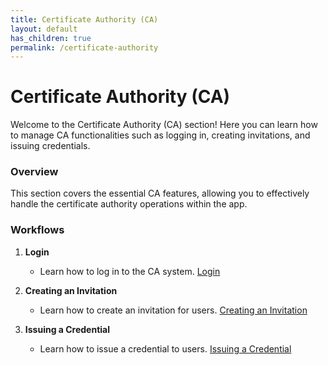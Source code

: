 ```yaml
---
title: Certificate Authority (CA)
layout: default
has_children: true
permalink: /certificate-authority
---
```


# Certificate Authority (CA)

Welcome to the Certificate Authority (CA) section! Here you can learn how to manage CA functionalities such as logging in, creating invitations, and issuing credentials.

### Overview

This section covers the essential CA features, allowing you to effectively handle the certificate authority operations within the app.

### Workflows

1. **Login**

   - Learn how to log in to the CA system. [Login](login)

2. **Creating an Invitation**

   - Learn how to create an invitation for users. [Creating an Invitation](create-invitation)

3. **Issuing a Credential**

   - Learn how to issue a credential to users. [Issuing a Credential](issue-credential)
